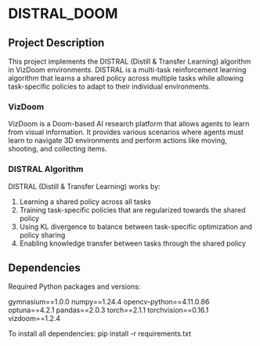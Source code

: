 # DISTRAL_DOOM

## Project Description
This project implements the DISTRAL (Distill & Transfer Learning) algorithm in VizDoom environments. DISTRAL is a multi-task reinforcement learning algorithm that learns a shared policy across multiple tasks while allowing task-specific policies to adapt to their individual environments.

### VizDoom
VizDoom is a Doom-based AI research platform that allows agents to learn from visual information. It provides various scenarios where agents must learn to navigate 3D environments and perform actions like moving, shooting, and collecting items.

### DISTRAL Algorithm
DISTRAL (Distill & Transfer Learning) works by:
1. Learning a shared policy across all tasks
2. Training task-specific policies that are regularized towards the shared policy
3. Using KL divergence to balance between task-specific optimization and policy sharing
4. Enabling knowledge transfer between tasks through the shared policy

## Dependencies
Required Python packages and versions:

gymnasium==1.0.0
numpy==1.24.4
opencv-python==4.11.0.86
optuna==4.2.1
pandas==2.0.3
torch==2.1.1
torchvision==0.16.1
vizdoom==1.2.4

To install all dependencies:
pip install -r requirements.txt
